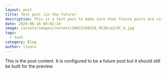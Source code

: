 ```yaml
---
layout: post
title: Test post (in the future)
description: This is a test post to make sure that future posts are visible in previews.
date: 2020-06-16 08:02:14
image: /assets/images/content/30921188158_953bca1c9f_k.jpg
tags:
  - test
category: Blog
author: linaro
---
```

This is the post content. It is configured to be a future post but it should still be built for the preview.